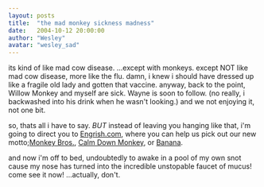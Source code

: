 ```yaml
---
layout: posts
title:  "the mad monkey sickness madness"
date:   2004-10-12 20:00:00
author: "Wesley"
avatar: "wesley_sad"
---
```

its kind of like mad cow disease. ...except with monkeys. except NOT like mad cow disease, more like the flu. damn, i knew i should have dressed up like a fragile old lady and gotten that vaccine. anyway, back to the point, Willow Monkey and myself are sick. Wayne is soon to follow. (no really, i backwashed into his drink when he wasn't looking.) and we not enjoying it, not one bit.

 so, thats all i have to say. *_BUT_* instead of leaving you hanging like that, i'm going to direct you to [Engrish.com](http://www.engrish.com/), where you can help us pick out our new motto;[Monkey Bros.](http://www.engrish.com/recent_detail.php?imagename=monkeybros.jpg&category=Bags/Packaging&date=2004-09-17), [Calm Down Monkey](http://www.engrish.com/recent_detail.php?imagename=calm-down-monkey.jpg&category=Clothing&date=2004-09-15), or [Banana](http://www.engrish.com/recent_detail.php?imagename=banana.jpg&category=Snacks&date=2004-09-16).

 and now i'm off to bed, undoubtedly to awake in a pool of my own snot cause my nose has turned into the incredible unstopable faucet of mucus! come see it now! ...actually, don't.